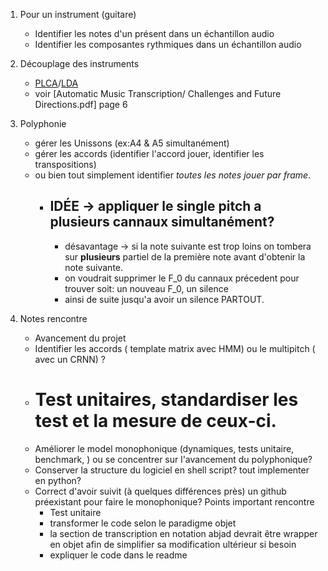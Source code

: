 1. Pour un instrument (guitare)
   - Identifier les notes d'un présent dans un échantillon audio
   - Identifier les composantes rythmiques dans un échantillon audio
2. Découplage des instruments

   - [PLCA](http://web.mit.edu/~punk/Public/AudioExtraction/PLCApage.html)/[LDA](https://en.wikipedia.org/wiki/Linear_discriminant_analysis)
   - voir [Automatic Music Transcription/ Challenges and Future Directions.pdf] page 6

3. Polyphonie
	- gérer les Unissons (ex:A4 & A5 simultanément)
	- gérer les accords (identifier l'accord jouer, identifier les transpositions)
	- ou bien tout simplement identifier _toutes les notes jouer par frame_.
		- ## IDÉE -> appliquer le single pitch a plusieurs cannaux simultanément?
			- désavantage -> si la note suivante est trop loins on tombera sur **plusieurs** partiel de la première note avant d'obtenir la note suivante.
			- on voudrait supprimer le F_0 du cannaux précedent pour trouver soit: un nouveau F_0, un silence
			-  ainsi de suite jusqu'a avoir un silence PARTOUT.

4. Notes rencontre
	- Avancement du projet
	- Identifier les accords ( template matrix avec HMM) ou le multipitch ( avec un CRNN) ?
	- # Test unitaires, standardiser les test et la mesure de ceux-ci.
	- Améliorer le model monophonique (dynamiques, tests unitaire, benchmark, ) ou se concentrer sur l'avancement du polyphonique?
	- Conserver la structure du logiciel en shell script? tout implementer en python?
	- Correct d'avoir suivit (à quelques différences près) un github préexistant pour faire le monophonique?
	Points important rencontre
		- Test unitaire
		- transformer le code selon le paradigme objet
		- la section de transcription en notation abjad devrait être wrapper en objet afin de simplifier sa modification ultérieur si besoin
		- expliquer le code dans le readme